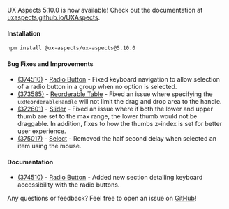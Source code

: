 UX Aspects 5.10.0 is now available! Check out the documentation at [uxaspects.github.io/UXAspects](https://uxaspects.github.io/UXAspects).

#### Installation
```bash
npm install @ux-aspects/ux-aspects@5.10.0
```

#### Bug Fixes and Improvements
- [(374510)](https://internal.almoctane.com/ui/entity-navigation?p=131002/7002&entityType=work_item&id=374510) - [Radio Button](https://uxaspects.github.io/UXAspects/#/components/input-controls#radio-button) - Fixed keyboard navigation to allow selection of a radio button in a group when no option is selected.
- [(373585)](https://internal.almoctane.com/ui/entity-navigation?p=131002/7002&entityType=work_item&id=373585) - [Reorderable Table](https://uxaspects.github.io/UXAspects/#/components/tables#reorderable-table) - Fixed an issue where specifying the `uxReorderableHandle` will not limit the drag and drop area to the handle.
- [(372601)](https://internal.almoctane.com/ui/entity-navigation?p=131002/7002&entityType=work_item&id=372601) - [Slider](https://uxaspects.github.io/UXAspects/#/components/input-controls#sliders) - Fixed an issue where if both the lower and upper thumb are set to the max range, the lower thumb would not be draggable. In addition, fixes to how the thumbs z-index is set for better user experience.
- [(375017)](https://internal.almoctane.com/ui/entity-navigation?p=131002/7002&entityType=work_item&id=375017) - [Select](https://uxaspects.github.io/UXAspects/#/components/select#select) - Removed the half second delay when selected an item using the mouse.

#### Documentation
- [(374510)](https://internal.almoctane.com/ui/entity-navigation?p=131002/7002&entityType=work_item&id=374510) - [Radio Button](https://uxaspects.github.io/UXAspects/#/components/input-controls#radio-button) - Added new section detailing keyboard accessibility with the radio buttons.


Any questions or feedback? Feel free to open an issue on [GitHub](https://github.com/UXAspects/UXAspects/issues)!